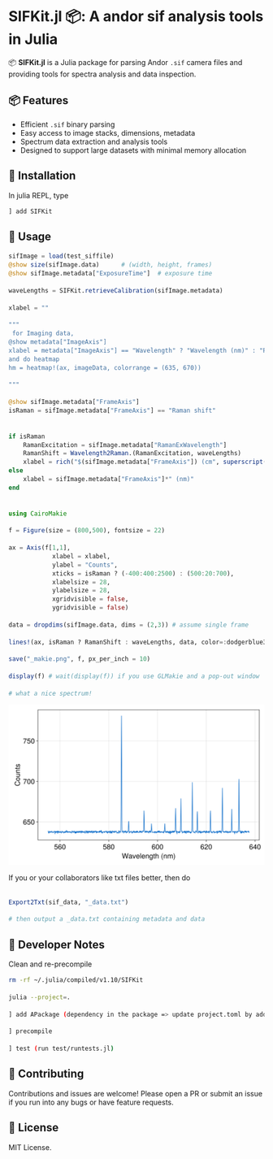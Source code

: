 # SIFKit.jl 📦: A andor sif analysis tools in Julia





📦 **SIFKit.jl** is a Julia package for parsing Andor `.sif` camera files and providing tools for spectra analysis and data inspection.

## 📦 Features

- Efficient `.sif` binary parsing
- Easy access to image stacks, dimensions, metadata
- Spectrum data extraction and analysis tools
- Designed to support large datasets with minimal memory allocation

## 🧪 Installation

In julia REPL, type

```julia REPL
] add SIFKit
```
## 🚀 Usage

```julia
sifImage = load(test_siffile)
@show size(sifImage.data)      # (width, height, frames)
@show sifImage.metadata["ExposureTime"]  # exposure time

waveLengths = SIFKit.retrieveCalibration(sifImage.metadata)

xlabel = ""

"""
 for Imaging data,
@show metadata["ImageAxis"]
xlabel = metadata["ImageAxis"] == "Wavelength" ? "Wavelength (nm)" : "Pixels"
and do heatmap
hm = heatmap!(ax, imageData, colorrange = (635, 670))

"""

@show sifImage.metadata["FrameAxis"]
isRaman = sifImage.metadata["FrameAxis"] == "Raman shift"


if isRaman
    RamanExcitation = sifImage.metadata["RamanExWavelength"]
    RamanShift = Wavelength2Raman.(RamanExcitation, waveLengths)
    xlabel = rich("$(sifImage.metadata["FrameAxis"]) (cm", superscript("-1"), ")")
else
    xlabel = sifImage.metadata["FrameAxis"]*" (nm)"
end
    

using CairoMakie

f = Figure(size = (800,500), fontsize = 22)
    
ax = Axis(f[1,1], 
            xlabel = xlabel,
            ylabel = "Counts",
            xticks = isRaman ? (-400:400:2500) : (500:20:700),
            xlabelsize = 28,
            ylabelsize = 28,
            xgridvisible = false,
            ygridvisible = false)

data = dropdims(sifImage.data, dims = (2,3)) # assume single frame

lines!(ax, isRaman ? RamanShift : waveLengths, data, color=:dodgerblue3, label="Frame 1")

save("_makie.png", f, px_per_inch = 10)

display(f) # wait(display(f)) if you use GLMakie and a pop-out window

# what a nice spectrum!
```
<img src="./test/neon_rows_138to150_after_x_calibration_3_makie.png" alt="Description" width="750"/>

If you or your collaborators like txt files better, then do

```julia

Export2Txt(sif_data, "_data.txt")

# then output a _data.txt containing metadata and data

```

## 🔧 Developer Notes


Clean and re-precompile

```bash
rm -rf ~/.julia/compiled/v1.10/SIFKit

julia --project=.

] add APackage (dependency in the package => update project.toml by adding APackage)

] precompile 

] test (run test/runtests.jl)
```

## 🤝 Contributing
Contributions and issues are welcome! Please open a PR or submit an issue if you run into any bugs or have feature requests.

## 📜 License
MIT License. 
